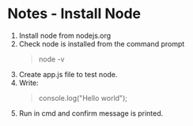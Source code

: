 # Notes - Install Node

1. Install node from nodejs.org
2. Check node is installed from the command prompt
    > node -v
3. Create app.js file to test node.
4. Write:
    > console.log("Hello world");
5. Run in cmd and confirm message is printed.
